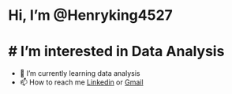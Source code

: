 # Hi, I’m @Henryking4527
# # I’m interested in Data Analysis
- 🌱 I’m currently learning data analysis
- 📫 How to reach me [Linkedin](https://www.linkedin.com/in/henry-okoi-27a331230/) or [Gmail](henry.eno@gmail.com)
